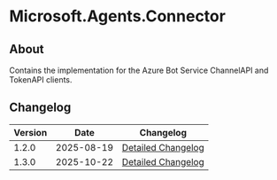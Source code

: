 # Microsoft.Agents.Connector

## About

Contains the implementation for the Azure Bot Service ChannelAPI and TokenAPI clients.

## Changelog
| Version | Date | Changelog |
|------|----|------------|
| 1.2.0 | 2025-08-19 | [Detailed Changelog](https://github.com/microsoft/Agents-for-net/releases/tag/v1.2.0) |
| 1.3.0 | 2025-10-22 | [Detailed Changelog](https://github.com/microsoft/Agents-for-net/blob/main/changelog.md) |
